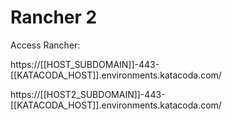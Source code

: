 # Rancher 2

Access Rancher:

https://[[HOST_SUBDOMAIN]]-443-[[KATACODA_HOST]].environments.katacoda.com/

https://[[HOST2_SUBDOMAIN]]-443-[[KATACODA_HOST]].environments.katacoda.com/

